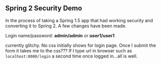 ## Spring 2 Security Demo 
In the process of taking a Spring 1.5 app that had working security and converting it to Spring 2. A few changes have been made. 

Login  name/password: **admin/admin** or **user1/user1**

currently glitchy. No css initially shows for login page. Once I submit the form it takes me to the css??? If I type url in browser such as `localhost:8080/login` a second time once logged in...all is well. 
